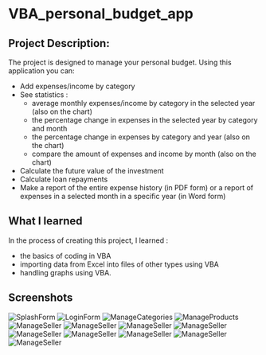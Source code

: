 # VBA_personal_budget_app
## Project Description:
The project is designed to manage your personal budget. 
Using this application you can:
  - Add expenses/income by category
  - See statistics :
      - average monthly expenses/income by category in the selected year (also on the chart)
      - the percentage change in expenses in the selected year by category and month
      - the percentage change in expenses by category and year (also on the chart)
      - compare the amount of expenses and income by month (also on the chart)
  - Calculate the future value of the investment
  - Calculate loan repayments
  - Make a report of the entire expense history (in PDF form) or a report of expenses in a selected month in a specific year (in Word form)
## What I learned 
In the process of creating this project, I learned :
- the basics of coding in VBA
- importing data from Excel into files of other types using VBA
- handling graphs using VBA.
## Screenshots
![SplashForm](project_overview/Main_sheet_view_1.png)
![LoginForm](project_overview/Main_sheet_view_2.png)
![ManageCategories](project_overview/Main_sheet_view_3.png)
![ManageProducts](project_overview/Main_sheet_view_4.png)
![ManageSeller](project_overview/Main_sheet_view_5.png)
![ManageSeller](project_overview/Add_entry.png)
![ManageSeller](project_overview/Add_entry2.png)
![ManageSeller](project_overview/Expenses_table.png)
![ManageSeller](project_overview/Income_table.png)
![ManageSeller](project_overview/Credit_calculator.png)
![ManageSeller](project_overview/Investment_calculator.png)
![ManageSeller](project_overview/History_report.png)
![ManageSeller](project_overview/Monthly_expenses_report.png)
